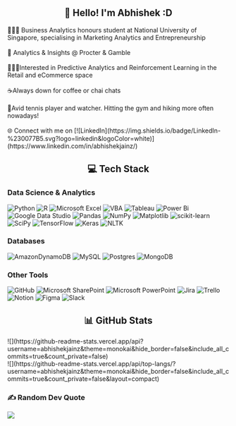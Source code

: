 <h2 align="center"> 💫 Hello! I'm Abhishek :D </h2>
👨🏽‍🎓 Business Analytics honours student at National University of Singapore, specialising in Marketing Analytics and Entrepreneurship<br><br>🏢 Analytics & Insights @ Procter & Gamble<br><br>👨🏽‍💻Interested in Predictive Analytics and Reinforcement Learning in the Retail and eCommerce space<br><br>☕Always down for coffee or chai chats<br><br>🎾Avid tennis player and watcher. Hitting the gym and hiking more often nowadays!<br><br>🌐 Connect with me on [![LinkedIn](https://img.shields.io/badge/LinkedIn-%230077B5.svg?logo=linkedin&logoColor=white)](https://www.linkedin.com/in/abhishekjainz/)


<h2 align="center"> 💻 Tech Stack </h2>

### Data Science & Analytics

![Python](https://img.shields.io/badge/python-3670A0?style=for-the-badge&logo=python&logoColor=ffdd54) 
![R](https://img.shields.io/badge/r-%23276DC3.svg?style=for-the-badge&logo=r&logoColor=white)
![Microsoft Excel](https://img.shields.io/badge/Microsoft_Excel-217346?style=for-the-badge&logo=microsoft-excel&logoColor=white)
![VBA](https://img.shields.io/badge/VBA-8674A1?style=for-the-badge&logo=visual%20studio&logoColor=white)
![Tableau](https://img.shields.io/badge/Tableau-E97627?style=for-the-badge&logo=Tableau&logoColor=white)
![Power Bi](https://img.shields.io/badge/power_bi-F2C811?style=for-the-badge&logo=powerbi&logoColor=black)
![Google Data Studio](https://img.shields.io/badge/Google%20Data%20Studio-4285F4?style=for-the-badge&logo=google%20data%20studio&logoColor=white)
![Pandas](https://img.shields.io/badge/Pandas-2C2D72?style=for-the-badge&logo=pandas&logoColor=white)
![NumPy](https://img.shields.io/badge/numpy-%23013243.svg?style=for-the-badge&logo=numpy&logoColor=white)
![Matplotlib](https://img.shields.io/badge/Matplotlib-11557c?style=for-the-badge&logo=python&logoColor=white)
![scikit-learn](https://img.shields.io/badge/scikit--learn-%23F7931E.svg?style=for-the-badge&logo=scikit-learn&logoColor=white)
![SciPy](https://img.shields.io/badge/SciPy-%230C55A5.svg?style=for-the-badge&logo=scipy&logoColor=%white)
![TensorFlow](https://img.shields.io/badge/TensorFlow-FF6F00?style=for-the-badge&logo=tensorflow&logoColor=white)
![Keras](https://img.shields.io/badge/Keras-D00000?style=for-the-badge&logo=keras&logoColor=white)
![NLTK](https://img.shields.io/badge/NLTK-4BA173?style=for-the-badge&logo=nltk&logoColor=white)


### Databases

![AmazonDynamoDB](https://img.shields.io/badge/Amazon%20DynamoDB-4053D6?style=for-the-badge&logo=Amazon%20DynamoDB&logoColor=white)
![MySQL](https://img.shields.io/badge/mysql-%2300f.svg?style=for-the-badge&logo=mysql&logoColor=white)
![Postgres](https://img.shields.io/badge/postgres-%23316192.svg?style=for-the-badge&logo=postgresql&logoColor=white)
![MongoDB](https://img.shields.io/badge/MongoDB-%234ea94b.svg?style=for-the-badge&logo=mongodb&logoColor=white) 

### Other Tools
![GitHub](https://img.shields.io/badge/github-%23121011.svg?style=for-the-badge&logo=github&logoColor=white)
![Microsoft SharePoint ](https://img.shields.io/badge/Microsoft_SharePoint-0078D4?style=for-the-badge&logo=microsoft-sharepoint&logoColor=white)
![Microsoft PowerPoint](https://img.shields.io/badge/Microsoft_PowerPoint-B7472A?style=for-the-badge&logo=microsoft-powerpoint&logoColor=white)
![Jira](https://img.shields.io/badge/Jira-0052CC?style=for-the-badge&logo=Jira&logoColor=white)
![Trello](https://img.shields.io/badge/Trello-0079BF?style=for-the-badge&logo=trello&logoColor=white)
![Notion](https://img.shields.io/badge/Notion-%23000000.svg?style=for-the-badge&logo=notion&logoColor=white)
![Figma](https://img.shields.io/badge/Figma-F24E1E?style=for-the-badge&logo=figma&logoColor=white)
![Slack](https://img.shields.io/badge/Slack-4A154B?style=for-the-badge&logo=slack&logoColor=white)



<h2 align="center"> 📊 GitHub Stats </h2>
![](https://github-readme-stats.vercel.app/api?username=abhishekjainz&theme=monokai&hide_border=false&include_all_commits=true&count_private=false)<br/>
<!-- ![](https://github-readme-streak-stats.herokuapp.com/?user=abhishekjainz&theme=monokai&hide_border=false)<br/> -->
![](https://github-readme-stats.vercel.app/api/top-langs/?username=abhishekjainz&theme=monokai&hide_border=false&include_all_commits=true&count_private=false&layout=compact)

### ✍️ Random Dev Quote
![](https://quotes-github-readme.vercel.app/api?type=horizontal&theme=dark)
